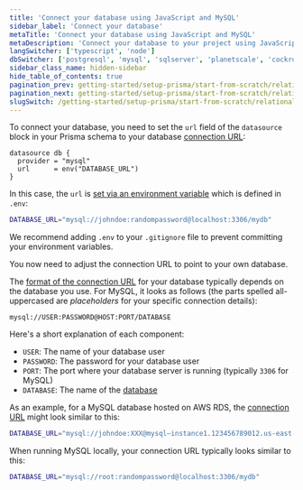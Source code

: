```yaml
---
title: 'Connect your database using JavaScript and MySQL'
sidebar_label: 'Connect your database'
metaTitle: 'Connect your database using JavaScript and MySQL'
metaDescription: 'Connect your database to your project using JavaScript and MySQL'
langSwitcher: ['typescript', 'node']
dbSwitcher: ['postgresql', 'mysql', 'sqlserver', 'planetscale', 'cockroachdb']
sidebar_class_name: hidden-sidebar
hide_table_of_contents: true
pagination_prev: getting-started/setup-prisma/start-from-scratch/relational-databases-node-mysql
pagination_next: getting-started/setup-prisma/start-from-scratch/relational-databases/using-prisma-migrate-node-mysql
slugSwitch: /getting-started/setup-prisma/start-from-scratch/relational-databases/connect-your-database-
---
```


To connect your database, you need to set the `url` field of the `datasource` block in your Prisma schema to your database [connection URL](/orm/reference/connection-urls):

```prisma file=prisma/schema.prisma showLineNumbers
datasource db {
  provider = "mysql"
  url      = env("DATABASE_URL")
}
```

In this case, the `url` is [set via an environment variable](/orm/prisma-schema/overview#accessing-environment-variables-from-the-schema) which is defined in `.env`:

```bash file=.env
DATABASE_URL="mysql://johndoe:randompassword@localhost:3306/mydb"
```

<!-- Admonition -->

We recommend adding `.env` to your `.gitignore` file to prevent committing your environment variables.

You now need to adjust the connection URL to point to your own database.

The [format of the connection URL](/orm/reference/connection-urls) for your database typically depends on the database you use. For MySQL, it looks as follows (the parts spelled all-uppercased are _placeholders_ for your specific connection details):

```no-lines
mysql://USER:PASSWORD@HOST:PORT/DATABASE
```

Here's a short explanation of each component:

- `USER`: The name of your database user
- `PASSWORD`: The password for your database user
- `PORT`: The port where your database server is running (typically `3306` for MySQL)
- `DATABASE`: The name of the [database](https://dev.mysql.com/doc/refman/8.0/en/creating-database.html)

As an example, for a MySQL database hosted on AWS RDS, the [connection URL](/orm/reference/connection-urls) might look similar to this:

```bash file=.env
DATABASE_URL="mysql://johndoe:XXX@mysql–instance1.123456789012.us-east-1.rds.amazonaws.com:3306/mydb"
```

When running MySQL locally, your connection URL typically looks similar to this:

```bash file=.env
DATABASE_URL="mysql://root:randompassword@localhost:3306/mydb"
```
